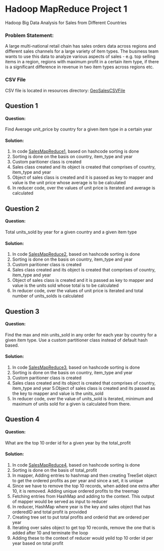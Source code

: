 # Hadoop MapReduce Project 1
Hadoop Big Data Analysis for Sales from Different Countries

### Problem Statement: 
A large multi-national retail chain has sales orders data across regions and different sales channels
for a large variety of item types. The business team wants to use this data to analyze various aspects
of sales - e.g. top selling items in a region, regions with maximum profit in a certain item type, if there
is a significant difference in revenue in two item types across regions etc.

### CSV File
CSV file is located in resources directory: [GeoSalesCSVFile](https://raw.githubusercontent.com/hkhajgiwale/HadoopGeoSalesMapReduce/master/src/main/resources/geosales_dataset.csv)


## Question 1

#### Question:
Find Average unit_price by country for a given item type in a certain year
#### Solution:
1. In code [SalesMapReduce1](https://github.com/hkhajgiwale/HadoopGeoSalesMapReduce/blob/master/src/main/java/org/harsh/hadoop/bigdata/SalesMapReduce1.java), based on hashcode sorting is done
2. Sorting is done on the basis on country, item_type and year
3. Custom paritioner class is created
4. Sales class created and its object is created that comprises of country, item_type and year
5. Object of sales class is created and it is passed as key to mapper and value is the unit price whose average is to be calculated
6. In reducer code, over the values of unit price is iterated and average is calculated


## Question 2
#### Question:
Total units_sold by year for a given country and a given item type
#### Solution:
1. In code [SalesMapReduce2](https://github.com/hkhajgiwale/HadoopGeoSalesMapReduce/blob/master/src/main/java/org/harsh/hadoop/bigdata/SalesMapReduce2.java), based on hashcode sorting is done
2. Sorting is done on the basis on country, item_type and year
3. Custom paritioner class is created
4. Sales class created and its object is created that comprises of country, item_type and year
5. Object of sales class is created and it is passed as key to mapper and value is the units sold whose total is to be calculated
6. In reducer code, over the values of unit price is iterated and total number of units_solds is calculated


## Question 3
#### Question:
Find the max and min units_sold in any order for each year by country for a given item type. Use a
custom partitioner class instead of default hash based.
#### Solution:
1. In code [SalesMapReduce3](https://github.com/hkhajgiwale/HadoopGeoSalesMapReduce/blob/master/src/main/java/org/harsh/hadoop/bigdata/SalesMapReduce3.java), based on hashcode sorting is done
2. Sorting is done on the basis on country, item_type and year
3. Custom paritioner class is created
4. Sales class created and its object is created that comprises of country, item_type and year
5.Object of sales class is created and its passed as the key to mapper and value is the units_sold
6. In reducer code, over the value of units_sold is iterated, minimum and maximum of units sold for a given is calculated from there.

## Question 4
#### Question:
What are the top 10 order id for a given year by the total_profit
#### Solution:
1. In code [SalesMapReduce4](https://github.com/hkhajgiwale/HadoopGeoSalesMapReduce/blob/master/src/main/java/org/harsh/hadoop/bigdata/SalesMapReduce4.java), based on hashcode sorting is done
2. Sorting is done on the basis of total_profit
3. In mapper, Adding entries to hashmap and then creating TreeSet object to get the ordered profits as per year and since a set, it is unique
4. Since we have to remove the top 10 records, when added one extra after 10, it is removed. Adding unique ordered profits to the treemap
5. Fetching entries from HashMap and adding to the context. This output of mapper would be served as input to reducer
5. In reducer, HashMap where year is the key and sales object that has orderedID and total profit is provided
6. Creating tree set to put total profits and orderid that are ordered per year
7. Iterating over sales object to get top 10 records, remove the one that is added after 10 and terminate the loop
8. Adding these to the context of reducer would yeild top 10 order id per year based on total profit


